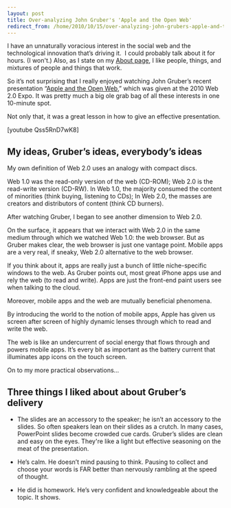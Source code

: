 ```yaml
---
layout: post
title: Over-analyzing John Gruber's 'Apple and the Open Web'
redirect_from: /home/2010/10/15/over-analyzing-john-grubers-apple-and-the-open-web/index.html
---
```

<p>I have an unnaturally voracious interest in the social web and the technological innovation that’s driving it.  I could probably talk about it for hours. (I won't.)
Also, as I state on my <a href="http://www.practicallyefficient.com/about/">About page</a>, I like people, things, and mixtures of people and things that work.</p>
<p>So it’s not surprising that I really enjoyed watching John Gruber’s recent presentation “<a href="http://www.youtube.com/watch?v=Qss5RnD7wK8">Apple and the Open Web</a>,” which was given at the 2010 Web 2.0 Expo. It was pretty much a big ole grab bag of all these interests in one 10-minute spot.</p>
<p>Not only that, it was a great lesson in how to give an effective presentation.</p>
<p>[youtube Qss5RnD7wK8]</p>
<h2 id="myideasgrubersideaseverybodysideas">My ideas, Gruber’s ideas, everybody’s ideas</h2>
<p>My own definition of Web 2.0 uses an analogy with compact discs.</p>
<p>Web 1.0 was the read-only version of the web (CD-ROM); Web 2.0 is the read-write version (CD-RW). In Web 1.0, the majority consumed the content of minorities (think buying, listening to CDs); In Web 2.0, the masses are creators and distributors of content (think CD burners).</p>
<p>After watching Gruber, I began to see another dimension to Web 2.0.</p>
<p>On the surface, it appears that we interact with Web 2.0 in the same medium through which we watched Web 1.0: the web browser. But as Gruber makes clear, the web browser is just one vantage point. Mobile apps are a very real, if sneaky, Web 2.0 alternative to the web browser.</p>
<p>If you think about it, apps are really just a bunch of little niche-specific windows to the web.  As Gruber points out, most great iPhone apps use and rely the web (to read and write). Apps are just the front-end paint users see when talking to the cloud.</p>
<p>Moreover, mobile apps and the web are mutually beneficial phenomena.</p>
<p>By introducing the world to the notion of mobile apps, Apple has given us screen after screen of highly dynamic lenses through which to read and write the web.</p>
<p>The web is like an undercurrent of social energy that flows through and powers mobile apps.  It’s every bit as important as the battery current that illuminates app icons on the touch screen.</p>
<p>On to my more practical observations…</p>
<h2 id="threethingsilikedaboutaboutgrubersdelivery">Three things I liked about about Gruber’s delivery</h2>
<ul>
<li>The slides are an accessory to the speaker; he isn’t an accessory to the slides. So often speakers lean on their slides as a crutch. In many cases, PowerPoint slides become crowded cue cards. Gruber’s slides are clean and easy on the eyes. They're like a light but effective seasoning on the meat of the presentation.</li>
</ul>
<ul>
<li>He’s calm.  He doesn’t mind pausing to think.  Pausing to collect and choose your words is FAR better than nervously rambling at the speed of thought.</li>
</ul>
<ul>
<li>He did is homework. He’s very confident and knowledgeable about the topic. It shows.</li>
</ul>
